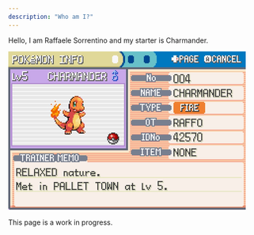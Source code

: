 ```yaml
---
description: "Who am I?"
---
```


Hello, I am Raffaele Sorrentino and my starter is Charmander.

<img src="/assets/images/charmander.jpg" alt="Charmander image" width="480" height="320">

This page is a work in progress.
